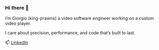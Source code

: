 ### Hi there 👋

I’m Giorgio (king-prawns) a video software engineer working on a custom video player.

I care about precision, performance, and code that’s built to last.

📫 [LinkedIn](https://www.linkedin.com/in/giorgiogamberoni)